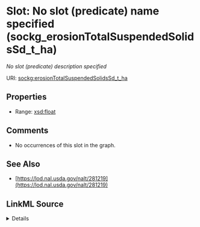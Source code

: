 

# Slot: No slot (predicate) name specified (sockg_erosionTotalSuspendedSolidsSd_t_ha)


_No slot (predicate) description specified_







URI: [sockg:erosionTotalSuspendedSolidsSd_t_ha](https://idir.uta.edu/sockg-ontology/docs/erosionTotalSuspendedSolidsSd_t_ha)



<!-- no inheritance hierarchy -->








## Properties

* Range: [xsd:float](http://www.w3.org/2001/XMLSchema#float)





## Comments

* No occurrences of this slot in the graph.

## See Also

* [https://lod.nal.usda.gov/nalt/281219](https://lod.nal.usda.gov/nalt/281219)



## LinkML Source

<details>

```yaml
name: sockg_erosionTotalSuspendedSolidsSd_t_ha
description: No slot (predicate) description specified
title: No slot (predicate) name specified
comments:
- No occurrences of this slot in the graph.
from_schema: soc-kg
see_also:
- https://lod.nal.usda.gov/nalt/281219
rank: 1000
domain: sockg_WaterQualityArea
slot_uri: sockg:erosionTotalSuspendedSolidsSd_t_ha
alias: sockg_erosionTotalSuspendedSolidsSd_t_ha
range: float

```
</details>